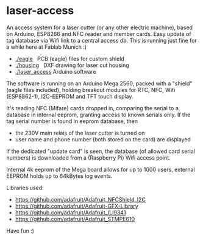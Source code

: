 # laser-access

An access system for a laser cutter (or any other electric machine), based on Arduino, ESP8266 and NFC reader and member cards.
Easy update of tag database via Wifi link to a central access db. This is running just fine for a while here at Fablab Munich :)

* [./eagle](https://github.com/hierle/laser-access/eagle/)	&nbsp;		PCB (eagle) files for custom shield
* [./housing](https://github.com/hierle/laser-access/housing/)	&nbsp;		DXF drawing for laser cut housing
* [./laser_access](https://github.com/hierle/laser-access/laser_access/)	 	Arduino software

The software is running on an Arduino Mega 2560, packed with a "shield" (eagle files included),
holding breakout modules for RTC, NFC, Wifi (ESP8862-1), I2C-EEPROM and TFT touch display.

It's reading NFC (Mifare) cards dropped in, comparing the serial to a database in internal eeprom,
granting access to known serials only. If the tag serial number is found in eeprom database, then
- the 230V main relais of the laser cutter is turned on
- user name and phone number (both stored on the card) are displayed

If the dedicated "update card" is seen, the database (of allowed card serial numbers) is downloaded from a (Raspberry Pi) Wifi access point.

Internal 4k eeprom of the Mega board allows for up to 1000 users, external EEPROM holds up to 64kBytes log events.

Libraries used:

- https://github.com/adafruit/Adafruit_NFCShield_I2C
- https://github.com/adafruit/Adafruit-GFX-Library
- https://github.com/adafruit/Adafruit_ILI9341
- https://github.com/adafruit/Adafruit_STMPE610


Have fun :)
